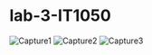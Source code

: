 # lab-3-IT1050
![Capture1](https://user-images.githubusercontent.com/89600138/133367684-91bdd4f6-f70e-4d72-a143-347084fd1a2c.PNG)
![Capture2](https://user-images.githubusercontent.com/89600138/133367686-71921f93-734d-4e52-95fc-7d7fa7f0b9aa.PNG)
![Capture3](https://user-images.githubusercontent.com/89600138/133367688-7ba76a2e-ff13-4d2a-ad05-aefec88bf746.PNG)
